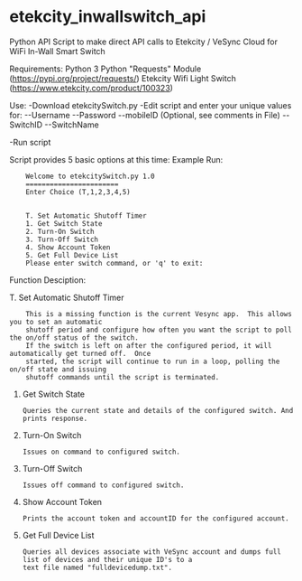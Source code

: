 # etekcity_inwallswitch_api
Python API Script to make direct API calls to Etekcity / VeSync Cloud for WiFi In-Wall Smart Switch

Requirements:
  Python 3
  Python "Requests" Module (https://pypi.org/project/requests/)
  Etekcity Wifi Light Switch (https://www.etekcity.com/product/100323)
 
Use:
 -Download etekcitySwitch.py
 -Edit script and enter your unique values for:
    --Username
    --Password
    --mobileID (Optional, see comments in File)
    --SwitchID
    --SwitchName
  
 -Run script
 
 Script provides 5 basic options at this time:
    Example Run:
    
        Welcome to etekcitySwitch.py 1.0
        =======================
        Enter Choice (T,1,2,3,4,5)


        T. Set Automatic Shutoff Timer
        1. Get Switch State
        2. Turn-On Switch
        3. Turn-Off Switch
        4. Show Account Token
        5. Get Full Device List
        Please enter switch command, or 'q' to exit:
 
 
 Function Desciption:
 
 T. Set Automatic Shutoff Timer
 
        This is a missing function is the current Vesync app.  This allows you to set an automatic 
        shutoff period and configure how often you want the script to poll the on/off status of the switch.  
        If the switch is left on after the configured period, it will automatically get turned off.  Once 
        started, the script will continue to run in a loop, polling the on/off state and issuing
        shutoff commands until the script is terminated.

 1. Get Switch State
 
        Queries the current state and details of the configured switch. And prints response.
 2. Turn-On Switch
 
        Issues on command to configured switch.
 3. Turn-Off Switch
 
        Issues off command to configured switch.
 4. Show Account Token 
 
        Prints the account token and accountID for the configured account.
 5. Get Full Device List
 
        Queries all devices associate with VeSync account and dumps full list of devices and their unique ID's to a 
        text file named "fulldevicedump.txt".
        
     

